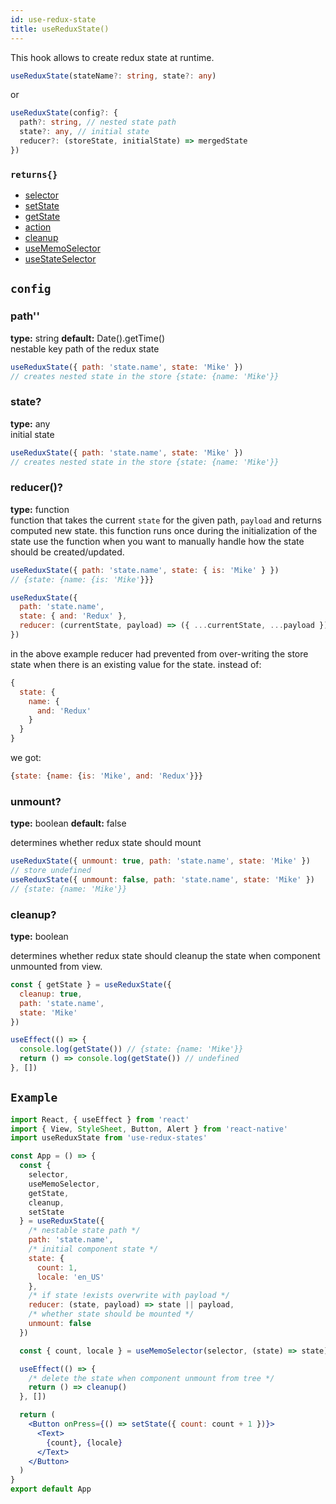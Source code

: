 ```yaml
---
id: use-redux-state
title: useReduxState()
---
```


This hook allows to create redux state at runtime.

```ts
useReduxState(stateName?: string, state?: any)
```

or

```ts
useReduxState(config?: {
  path?: string, // nested state path
  state?: any, // initial state
  reducer?: (storeState, initialState) => mergedState
})
```

### `returns{}`

- [selector](../selector.md)
- [setState](../set-state.md)
- [getState](../get-state.md)
- [action](../action.md)
- [cleanup](../cleanup.md)
- [useMemoSelector](use-memo-selector)
- [useStateSelector](use-state-selector)

## `config`

### **path''**

**type:** string
**default:** Date().getTime() <br/>
nestable key path of the redux state

```js
useReduxState({ path: 'state.name', state: 'Mike' })
// creates nested state in the store {state: {name: 'Mike'}}
```

### **state?**

**type:** any <br/>
initial state

```js
useReduxState({ path: 'state.name', state: 'Mike' })
// creates nested state in the store {state: {name: 'Mike'}}
```

### **reducer()?**

**type:** function <br/>
function that takes the current `state` for the given path, `payload` and returns computed new state.
this function runs once during the initialization of the state
use the function when you want to manually handle how the state should be created/updated.

```js
useReduxState({ path: 'state.name', state: { is: 'Mike' } })
// {state: {name: {is: 'Mike'}}}

useReduxState({
  path: 'state.name',
  state: { and: 'Redux' },
  reducer: (currentState, payload) => ({ ...currentState, ...payload })
})
```

in the above example
reducer had prevented from over-writing the store state when there is an existing value for the state.
instead of:

```js
{
  state: {
    name: {
      and: 'Redux'
    }
  }
}
```

we got:

```js
{state: {name: {is: 'Mike', and: 'Redux'}}}
```

### **unmount?**

**type:** boolean
**default:** false

determines whether redux state should mount

```js
useReduxState({ unmount: true, path: 'state.name', state: 'Mike' })
// store undefined
useReduxState({ unmount: false, path: 'state.name', state: 'Mike' })
// {state: {name: 'Mike'}}
```

### **cleanup?**

**type:** boolean

<!-- **default:** false -->

determines whether redux state should cleanup the state when component unmounted from view.

```js
const { getState } = useReduxState({
  cleanup: true,
  path: 'state.name',
  state: 'Mike'
})

useEffect(() => {
  console.log(getState()) // {state: {name: 'Mike'}}
  return () => console.log(getState()) // undefined
}, [])
```

## `Example`

```jsx
import React, { useEffect } from 'react'
import { View, StyleSheet, Button, Alert } from 'react-native'
import useReduxState from 'use-redux-states'

const App = () => {
  const {
    selector,
    useMemoSelector,
    getState,
    cleanup,
    setState
  } = useReduxState({
    /* nestable state path */
    path: 'state.name',
    /* initial component state */
    state: {
      count: 1,
      locale: 'en_US'
    },
    /* if state !exists overwrite with payload */
    reducer: (state, payload) => state || payload,
    /* whether state should be mounted */
    unmount: false
  })

  const { count, locale } = useMemoSelector(selector, (state) => state)

  useEffect(() => {
    /* delete the state when component unmount from tree */
    return () => cleanup()
  }, [])

  return (
    <Button onPress={() => setState({ count: count + 1 })}>
      <Text>
        {count}, {locale}
      </Text>
    </Button>
  )
}
export default App
```
